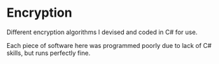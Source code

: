 # Encryption
Different encryption algorithms I devised and coded in C# for use.

Each piece of software here was programmed poorly due to lack of C# skills, but runs perfectly fine.
